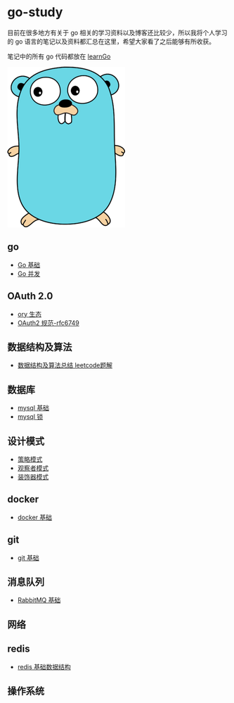 # go-study
目前在很多地方有关于 go 相关的学习资料以及博客还比较少，所以我将个人学习的 go 语言的笔记以及资料都汇总在这里，希望大家看了之后能够有所收获。

笔记中的所有 go 代码都放在 [learnGo](https://github.com/cnymw/learnGo)

![golang](/docs/img/go基础/golang.png)

## go
- [Go 基础](/docs/go/go基础.md)
- [Go 并发](/docs/go/go并发.md)

## OAuth 2.0
- [ory 生态](/docs/oauth/ory生态介绍.md)
- [OAuth2 规范-rfc6749](/docs/oauth/OAuth2-rfc6749.md)

## 数据结构及算法
- [数据结构及算法总结 leetcode题解](/docs/algorithm/算法.md)

## 数据库
- [mysql 基础](/docs/database/mysql基础.md)
- [mysql 锁](/docs/database/mysql锁.md)

## 设计模式
- [策略模式](/docs/design/strategy/策略模式.md)
- [观察者模式](/docs/design/observer/观察者模式.md)
- [装饰器模式](/docs/design/decorator/装饰器模式.md)

## docker
- [docker 基础](/docs/docker/docker基础.md)

## git
- [git 基础](/docs/git/git基础.md)

## 消息队列
- [RabbitMQ 基础](/docs/RabbitMQ/RabbitMQ基础.md)

## 网络

## redis
- [redis 基础数据结构](/docs/redis/redis基础数据结构.md)

## 操作系统